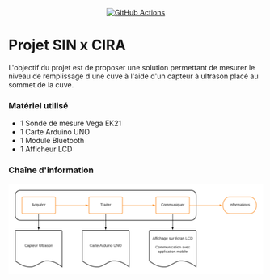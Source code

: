 <p align="center">
  <a href="https://github.com/pangolino30/projet-cuve-cira">
    <img src="https://img.shields.io/badge/D%C3%A9velopp%C3%A9%20par%20les-STI2D%20SIN-yellow" alt="GitHub Actions">
  </a>
</p>

# Projet SIN x CIRA

L'objectif du projet est de proposer une solution permettant de mesurer le niveau de remplissage d'une cuve à l'aide d'un capteur à ultrason placé au sommet de la cuve.

### Matériel utilisé

-   1 Sonde de mesure Vega EK21
-   1 Carte Arduino UNO
-   1 Module Bluetooth
-   1 Afficheur LCD

### Chaîne d'information

![Chaîne d'information](/docs/chaine_info.png)
